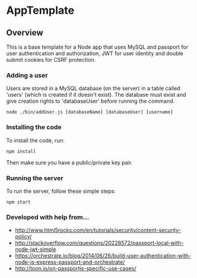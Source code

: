 # AppTemplate

## Overview
This is a base template for a Node app that uses MySQL and passport for user authentication and authorization, JWT for user identity and double submit cookies for CSRF protection.

### Adding a user
Users are stored in a MySQL database (on the server) in a table called 'users' (which is created if it doesn't exist).   The database must exist and give creation rights to 'databaseUser' before running the command.

```
node ./bin/addUser.js [databaseName] [databaseUser] [username]
```

### Installing the code
To install the code, run:

```
npm install
```

Then make sure you have a public/private key pair.

### Running the server
To run the server, follow these simple steps:

```
npm start
```

### Developed with help from...
 - http://www.html5rocks.com/en/tutorials/security/content-security-policy/
 - http://stackoverflow.com/questions/20228572/passport-local-with-node-jwt-simple
 - https://orchestrate.io/blog/2014/06/26/build-user-authentication-with-node-js-express-passport-and-orchestrate/
 - http://toon.io/on-passportjs-specific-use-cases/
